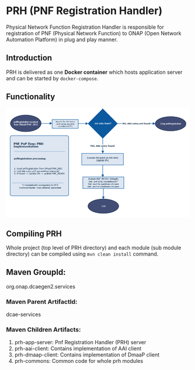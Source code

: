 <!--
  ~ ============LICENSE_START=======================================================
  ~ PNF-REGISTRATION-HANDLER
  ~ ================================================================================
  ~ Copyright (C) 2018 NOKIA Intellectual Property. All rights reserved.
  ~ ================================================================================
  ~ Licensed under the Apache License, Version 2.0 (the "License");
  ~ you may not use this file except in compliance with the License.
  ~ You may obtain a copy of the License at
  ~
  ~      http://www.apache.org/licenses/LICENSE-2.0
  ~
  ~ Unless required by applicable law or agreed to in writing, software
  ~ distributed under the License is distributed on an "AS IS" BASIS,
  ~ WITHOUT WARRANTIES OR CONDITIONS OF ANY KIND, either express or implied.
  ~ See the License for the specific language governing permissions and
  ~ limitations under the License.
  ~ ============LICENSE_END=========================================================
-->

# PRH (PNF Registration Handler)

Physical Network Function Registration Handler is responsible for registration of PNF (Physical Network Function) to 
ONAP (Open Network Automation Platform) in plug and play manner. 

## Introduction 

PRH is delivered as one **Docker container** which hosts application server and can be started by `docker-compose`.

## Functionality

![](docs/prhAlgo.png)
        
## Compiling PRH

Whole project (top level of PRH directory) and each module (sub module directory) can be compiled using 
`mvn clean install` command.       

## Maven GroupId:

org.onap.dcaegen2.services

### Maven Parent ArtifactId:

dcae-services

### Maven Children Artifacts:
1. prh-app-server: Pnf Registration Handler (PRH) server
2. prh-aai-client: Contains implementation of AAI client
3. prh-dmaap-client: Contains implementation of DmaaP client
4. prh-commons: Common code for whole prh modules
